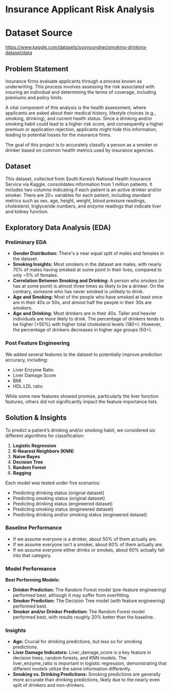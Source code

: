 
# Insurance Applicant Risk Analysis

# Dataset Source
https://www.kaggle.com/datasets/sooyoungher/smoking-drinking-dataset/data

## Problem Statement

Insurance firms evaluate applicants through a process known as underwriting. This process involves assessing the risk associated with insuring an individual and determining the terms of coverage, including premiums and policy limits.

A vital component of this analysis is the health assessment, where applicants are asked about their medical history, lifestyle choices (e.g., smoking, drinking), and current health status. Since a drinking and/or smoking habit could lead to a higher risk score, and consequently a higher premium or application rejection, applicants might hide this information, leading to potential losses for the insurance firms. 

The goal of this project is to accurately classify a person as a smoker or drinker based on common health metrics used by insurance agencies.

## Dataset

This dataset, collected from South Korea’s National Health Insurance Service via Kaggle, consolidates information from 1 million patients. It includes two columns indicating if each patient is an active drinker and/or smoker. There are 20+ variables for each patient, including standard metrics such as sex, age, height, weight, blood pressure readings, cholesterol, triglyceride numbers, and enzyme readings that indicate liver and kidney function.

## Exploratory Data Analysis (EDA)

### Preliminary EDA

- **Gender Distribution:** There's a near equal split of males and females in the dataset.
- **Smoking Insights:** Most smokers in the dataset are males, with nearly 70% of males having smoked at some point in their lives, compared to only ~5% of females.
- **Correlation Between Smoking and Drinking:** A person who smokes (or has at some point) is almost three times as likely to be a drinker. On the contrary, someone who has never smoked is unlikely to drink.
- **Age and Smoking:** Most of the people who have smoked at least once are in their 40s or 50s, and almost half the people in their 30s are smokers.
- **Age and Drinking:** Most drinkers are in their 40s. Taller and heavier individuals are more likely to drink. The percentage of drinkers tends to be higher (>50%) with higher total cholesterol levels (180+). However, the percentage of drinkers decreases in higher age groups (50+).

### Post Feature Engineering

We added several features to the dataset to potentially improve prediction accuracy, including:
- Liver Enzyme Ratio
- Liver Damage Score
- BMI
- HDL:LDL ratio

While some new features showed promise, particularly the liver function features, others did not significantly impact the feature importance lists.

## Solution & Insights

To predict a patient’s drinking and/or smoking habit, we considered six different algorithms for classification:

1. **Logistic Regression**
2. **K-Nearest Neighbors (KNN)**
3. **Naive Bayes**
4. **Decision Tree**
5. **Random Forest**
6. **Bagging**

Each model was tested under five scenarios:
- Predicting drinking status (original dataset)
- Predicting smoking status (original dataset)
- Predicting drinking status (engineered dataset)
- Predicting smoking status (engineered dataset)
- Predicting drinking and/or smoking status (engineered dataset)

### Baseline Performance

- If we assume everyone is a drinker, about 50% of them actually are.
- If we assume everyone isn’t a smoker, about 60% of them actually are.
- If we assume everyone either drinks or smokes, about 60% actually fall into that category.

### Model Performance

**Best Performing Models:**
- **Drinker Prediction:** The Random Forest model (pre-feature engineering) performed best, although it may suffer from overfitting.
- **Smoker Prediction:** The Decision Tree model (with feature engineering) performed best.
- **Smoker and/or Drinker Prediction:** The Random Forest model performed best, with results roughly 20% better than the baseline.

### Insights

- **Age:** Crucial for drinking predictions, but less so for smoking predictions.
- **Liver Damage Indicators:** Liver_damage_score is a key feature in decision trees, random forests, and KNN models. The liver_enzyme_ratio is important in logistic regression, demonstrating that different models utilize the same information differently.
- **Smoking vs. Drinking Predictions:** Smoking predictions are generally more accurate than drinking predictions, likely due to the nearly even split of drinkers and non-drinkers.
